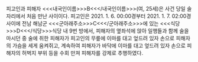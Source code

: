 피고인과 피해자 <<<내국인이름>>>B<<</내국인이름>>>(여, 25세)은 사건 당일 술자리에서 처음 만난 사이이다.
피고인은 2021. 1. 6. 00:00경부터 2021. 1. 7. 02:00경 사이에 전남 해남군 <<<군아래주소>>>C<<</군아래주소>>>에 있는 <<<식당>>>D<<</식당>>>식당 내 9번 방에서, 피해자의 옆좌석에 앉아 일행들과 함께 술을 마시던 중 술에 취한 피해자가 피고인의 무릎에 이마를 대고 엎드려 있자 손으로 피해자의 가슴을 세게 움켜쥐고, 계속하여 피해자가 바닥에 이마를 대고 엎드려 있자 손으로 피해자의 허벅지 부위 등을 수회 만져 피해자를 강제로 추행하였다.